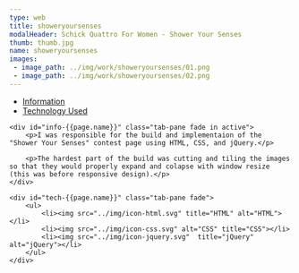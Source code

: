 ```yaml
---
type: web
title: showeryoursenses
modalHeader: Schick Quattro For Women - Shower Your Senses
thumb: thumb.jpg
name: showeryoursenses
images:
 - image_path: ../img/work/showeryoursenses/01.png
 - image_path: ../img/work/showeryoursenses/02.png
---
```


<ul class="nav nav-tabs inner-modal">
	<li class="active"><a data-toggle="tab" href="#info-{{page.name}}">Information</a></li>
	<li><a data-toggle="tab" href="#tech-{{page.name}}">Technology Used</a></li>
</ul>

<div class="tab-content">
	
	<div id="info-{{page.name}}" class="tab-pane fade in active">
		<p>I was responsible for the build and implementaion of the "Shower Your Senses" contest page using HTML, CSS, and jQuery.</p>

		<p>The hardest part of the build was cutting and tiling the images so that they would properly expand and colapse with window resize (this was before responsive design).</p>
	</div>
	
    <div id="tech-{{page.name}}" class="tab-pane fade">
    	<ul>
    		<li><img src="../img/icon-html.svg" title="HTML" alt="HTML"></li>
    		<li><img src="../img/icon-css.svg" alt="CSS" title="CSS"></li>
    		<li><img src="../img/icon-jquery.svg"  title="jQuery" alt="jQuery"></li>
    	</ul>
    </div>
</div>	